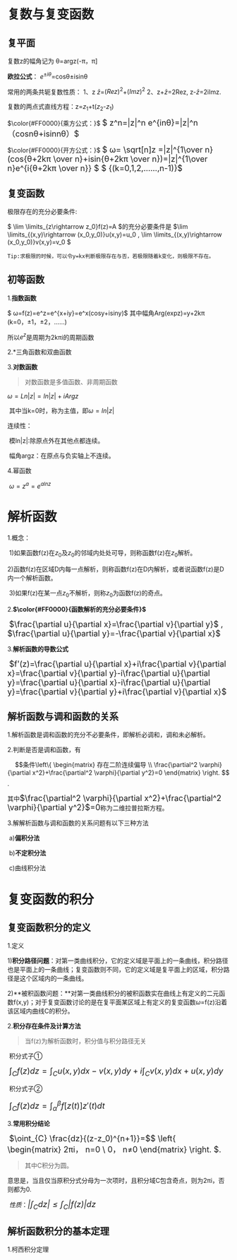 
# 复数与复变函数

## 复平面

复数z的幅角记为 θ=argz(-π，π]

**欧拉公式**： $e^{±iθ}$=cosθ±isinθ

常用的两条共轭复数性质：
	1、z $\bar{z}$=$(Rez)^2$+$(Imz)^2$
	2、z+$\bar{z}$=2Rez, z-$\bar{z}$=2iImz.

复数的两点式直线方程：z=$z_1$+t($z_2$-$z_1$)

$\color{#FF0000}{乘方公式：}$
	<font size=4>$
z^n=|z|^n e^{inθ}=|z|^n（cosnθ+isinnθ）$</font>

$\color{#FF0000}{开方公式：}$
	<font size=4>$
ω= \sqrt[n]z =|z|^{1\over n}(cos{θ+2kπ \over n}+isin{θ+2kπ \over n})=|z|^{1\over n}e^{i{θ+2kπ \over n}} $       $ {(k=0,1,2,……,n-1)}$</font>

## 复变函数

极限存在的充分必要条件:

$ 
\lim \limits_{z\rightarrow z_0}f(z)=A $的充分必要条件是
$\lim \limits_{(x,y)\rightarrow (x_0,y_0)}u(x,y)=u_0   ,  \lim \limits_{(x,y)\rightarrow (x_0,y_0)}v(x,y)=v_0 $

```
Tip:求极限的时候，可以令y=kx判断极限存在与否，若极限随着k变化，则极限不存在。
```

## 初等函数

1.**指数函数**

$
ω=f(z)=e^z=e^{x+iy}=e^x(cosy+isiny)$
其中幅角Arg(expz)=y+2kπ  &#8195;  (k=0，±1，±2，……)

所以$e^z$是周期为2kπi的周期函数

2.*三角函数和双曲函数

3.**对数函数**

> 对数函数是多值函数、非周期函数

$ω=Ln|z|=ln|z|+iArgz$

​	其中当k=0时，称为主值，即$ω=ln|z|$

连续性：

​	模ln|z|:除原点外在其他点都连续。

​	幅角argz：在原点与负实轴上不连续。

4.幂函数

​	$ω=z^a=e^{alnz}$

# 解析函数

1.概念：

​	1)如果函数f(z)在$z_0$及$z_0$的邻域内处处可导，则称函数f(z)在$z_0$解析。

​	2)函数f(z)在区域D内每一点解析，则称函数f(z)在D内解析，或者说函数f(z)是D内一个解析函数。

​	3)如果f(z)在某一点$z_0$不解析，则称$z_0$为函数f(z)的奇点。

2.**$\color{#FF0000}{函数解析的充分必要条件}$**

​	<font size=4>$\frac{\partial u}{\partial x}=\frac{\partial v}{\partial y}$ , $\frac{\partial u}{\partial y}=-\frac{\partial v}{\partial x}$</font>

3.**解析函数的导数公式**

​		<font size=4>$f'(z)=\frac{\partial u}{\partial x}+i\frac{\partial v}{\partial x}=\frac{\partial v}{\partial y}-i\frac{\partial u}{\partial y}=\frac{\partial u}{\partial x}-i\frac{\partial u}{\partial y}=\frac{\partial v}{\partial y}+i\frac{\partial v}{\partial x}$</font>

## 解析函数与调和函数的关系

1.解析函数是调和函数的充分不必要条件，即解析必调和，调和未必解析。

2.判断是否是调和函数，有

$$条件\left\{
\begin{matrix}
 存在二阶连续偏导 \\
 \frac{\partial^2 \varphi}{\partial x^2}+\frac{\partial^2 \varphi}{\partial y^2}=0
 \end{matrix}
 \right.
$$.

 其中<font size=4>$\frac{\partial^2 \varphi}{\partial x^2}+\frac{\partial^2 \varphi}{\partial y^2}$=0</font>称为二维拉普拉斯方程。

3.解解析函数与调和函数的关系问题有以下三种方法

​	a)**偏积分法**

​	b)**不定积分法**

​	c)曲线积分法

# 复变函数的积分

## 复变函数积分的定义

1.定义

​	1)**积分路径问题**：对第一类曲线积分，它的定义域是平面上的一条曲线，积分路径也是平面上的一条曲线；复变函数则不同，它的定义域是复平面上的区域，积分路径是这个区域内的一条曲线。

​	2)**被积函数问题：**对第一类曲线积分的被积函数实在曲线上有定义的二元函数f(x,y)；对于复变函数讨论的是在复平面某区域上有定义的复变函数$\omega$=f(z)沿着该区域内曲线C的积分。

2.**积分存在条件及计算方法**

> 当f(z)为解析函数时，积分值与积分路径无关	

​	积分式子①

​	<font size=4>$\int_{C}f(z)dz=\int_{C}u(x,y)dx-v(x,y)dy+i\int_{C}v(x,y)dx+u(x,y)dy$</font>

​	积分式子②

​	<font size=4>$\int_{C}f(z)dz=\int_{\alpha}^{\beta}f[z(t)]z'(t)dt$</font>

3.**常用积分结论**

​	<font size=4>$\oint_{C} \frac{dz}{(z-z_0)^{n+1}}=$$ \left\{
\begin{matrix}
 2πi，	n=0 \\
 0，	n≠0
 \end{matrix}
 \right.
$.</font>

> 其中C积分为圆。	

​	意思是，当且仅当原积分式分母为一次项时，且积分域C包含奇点，则为2πi，否则都为0.

​	*性质*：<font size=4>*$|\int_{C}dz| \le \int_{C}|f(z)|dz$*</font>

## 解析函数积分的基本定理

1.柯西积分定理

